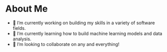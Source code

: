 # About Me


- 🔭 I’m currently working on building my skills in a variety of software fields.
- 🌱 I’m currently learning how to build machine learning models and data analysis.
- 👯 I’m looking to collaborate on any and everything!

